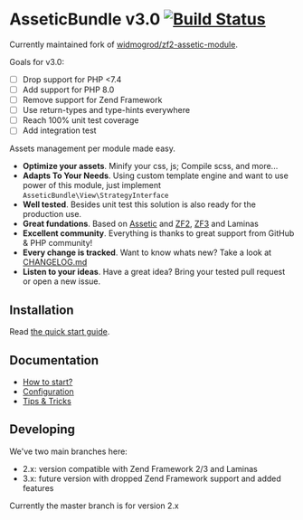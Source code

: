 # AsseticBundle v3.0 [![Build Status](https://travis-ci.org/fabiang/assetic-module.png?branch=master)](https://travis-ci.org/fabiang/assetic-module)

Currently maintained fork of [widmogrod/zf2-assetic-module](https://github.com/widmogrod/zf2-assetic-module).

Goals for v3.0:

  * [ ] Drop support for PHP <7.4
  * [ ] Add support for PHP 8.0
  * [ ] Remove support for Zend Framework
  * [ ] Use return-types and type-hints everywhere
  * [ ] Reach 100% unit test coverage
  * [ ] Add integration test

Assets management per module made easy.

  * **Optimize your assets**. Minify your css, js; Compile scss, and more...
  * **Adapts To Your Needs**. Using custom template engine and want to use power of this module, just implement `AsseticBundle\View\StrategyInterface`
  * **Well tested**. Besides unit test this solution is also ready for the production use.
  * **Great fundations**. Based on [Assetic](https://github.com/kriswallsmith/assetic) and [ZF2](https://github.com/zendframework/zf2), [ZF3](https://github.com/zendframework/zendframework/tree/release-3.0.0) and Laminas
  * **Excellent community**. Everything is thanks to great support from GitHub & PHP community!
  * **Every change is tracked**. Want to know whats new? Take a look at [CHANGELOG.md](https://github.com/fabiang/assetic-module/blob/master/CHANGELOG.md)
  * **Listen to your ideas**. Have a great idea? Bring your tested pull request or open a new issue.


## Installation
Read [the quick start guide](https://github.com/fabiang/assetic-module/blob/master/docs/howto.md).

## Documentation

  * [How to start?](https://github.com/fabiang/assetic-module/blob/master/docs/howto.md)
  * [Configuration](https://github.com/fabiang/assetic-module/blob/master/docs/config.md)
  * [Tips & Tricks](https://github.com/fabiang/assetic-module/blob/master/docs/tips.md)

## Developing

We've two main branches here:

- 2.x: version compatible with Zend Framework 2/3 and Laminas
- 3.x: future version with dropped Zend Framework support and added features

Currently the master branch is for version 2.x
